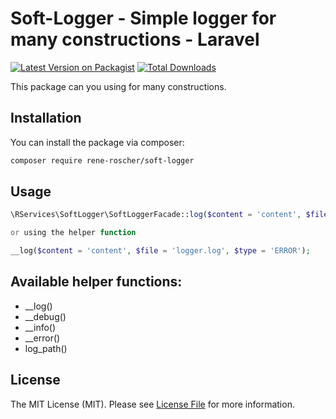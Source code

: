 # Soft-Logger - Simple logger for many constructions - Laravel

[![Latest Version on Packagist](https://img.shields.io/packagist/v/rene-roscher/soft-logger.svg?style=flat-square)](https://packagist.org/packages/rservices/soft-logger)
[![Total Downloads](https://img.shields.io/packagist/dt/rservices/soft-logger.svg?style=flat-square)](https://packagist.org/packages/rservices/soft-logger)

This package can you using for many constructions.

## Installation

You can install the package via composer:

```bash
composer require rene-roscher/soft-logger
```

## Usage

``` php
\RServices\SoftLogger\SoftLoggerFacade::log($content = 'content', $file = 'logger.log', $type = 'ERROR');

or using the helper function

__log($content = 'content', $file = 'logger.log', $type = 'ERROR');
```

## Available helper functions:
- __log()
- __debug()
- __info()
- __error()
- log_path()

## License
The MIT License (MIT). Please see [License File](LICENSE.md) for more information.
